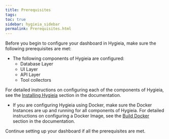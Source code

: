 ```yaml
---
title: Prerequisites
tags: 
toc: true
sidebar: hygieia_sidebar
permalink: Prerequisites.html
---
```


Before you begin to configure your dashboard in Hygieia, make sure the following prerequisites are met:

- The following components of Hygieia are configured:
  - Database Layer 
  - UI Layer
  - API Layer
  - Tool collectors
  
For detailed instructions on configuring each of the components of Hygieia, see the [Installing Hygieia](../hygieia/setup.md) section in the documentation.
  
- If you are configuring Hygieia using Docker, make sure the Docker Instances are up and running for all components of Hygieia.
  For detailed instructions on configuring a Docker Image, see the [Build Docker](../hygieia/Build/builddocker.md) section in the documentation.
  
Continue setting up your dashboard if all the prerequisites are met.

